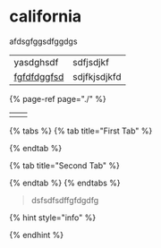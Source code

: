 # california

afdsgfggsdfggdgs

|  |  |
| :--- | :--- |
| yasdghsdf | sdfjsdjkf |
| [fgfdfdggfsd](www.test.com) | sdjfkjsdjkfd |

{% page-ref page="./" %}



|  |  |
| :--- | :--- |
|  |  |



{% tabs %}
{% tab title="First Tab" %}

{% endtab %}

{% tab title="Second Tab" %}

{% endtab %}
{% endtabs %}



> dsfsdfsdffgfdgdfg

{% hint style="info" %}

{% endhint %}

